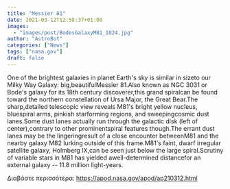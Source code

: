 ```yaml
---
title: "Messier 81"
date: 2021-03-12T12:58:37+01:00
images:
  - "images/post/BodesGalaxyM81_1024.jpg"
author: "AstroBot"
categories: ["News"]
tags: ["nasa.gov"]
draft: false
---
```


One of the brightest galaxies in planet Earth's sky is similar in sizeto our Milky Way Galaxy: big,beautifulMessier 81.Also known as NGC 3031 or Bode's galaxy for its 18th century discoverer,this grand spiralcan be found toward the northern constellation of Ursa Major, the Great Bear.The sharp,detailed telescopic view reveals M81's bright yellow nucleus, bluespiral arms, pinkish starforming regions, and sweepingcosmic dust lanes.Some dust lanes actually run through the galactic disk (left of center),contrary to other prominentspiral features though.The errant dust lanes may be the lingeringresult of a close encounter betweenM81 and the nearby galaxy M82 lurking outside of this frame.M81's faint, dwarf irregular satellite galaxy, Holmberg IX,can be seen just below the large spiral.Scrutiny of variable stars in M81 has yielded awell-determined distancefor an external galaxy -- 11.8 million light-years.

Διαβάστε περισσότερα: https://apod.nasa.gov/apod/ap210312.html
